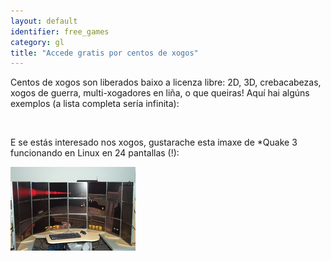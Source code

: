 ```yaml
---
layout: default
identifier: free_games
category: gl
title: "Accede gratis por centos de xogos"
---
```


Centos de xogos son liberados baixo a licenza libre: 2D, 3D, crebacabezas, xogos de guerra, multi-xogadores en liña, o que queiras! Aquí hai algúns exemplos (a lista completa sería infinita):

<div id="items">



<br class="clearboth" />


E se estás interesado nos xogos, gustarache esta imaxe de *Quake 3 funcionando en Linux en 24 pantallas (!):

<a href="/img/free_games_quake_24_screens.jpg"><img src="/img/free_games_quake_24_screens_thumb.jpg" /></a>




